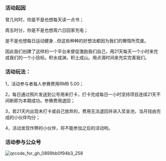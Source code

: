 ### 活动起因

曾几何时，你是不是也想每天读一点书；

周五时分，你是不是也想周六日回家充电；

是不是也想每日运动健身…但这些种种的好想法都因为我们的懒惰所荒废。

因此我们创建了这样的一个平台来督促激励我们自己，用21天每天一个小时来完成我们的一个小目标。积水成渊，积土成山。用点滴时间来充实完善我们。

### 活动玩法：

 1，活动参与者每人参赛费用RMB 5.00；

 2，每日通过照片发送到公号用来打卡，打卡完成每日一小时坚持项目连续21天不间断即为本期成功。参赛费用退回；

 3，若21天内出现未打卡或自己放弃的，费用无法退回并进入奖金池，当月钱由完成的小伙伴均分；

 4，活动发现作弊的小伙伴，将不能参加之后的活动哟。


### 活动参与公众号

![qrcode_for_gh_0899bb0f94b3_258](https://cloud.githubusercontent.com/assets/6932025/23351444/25c7748a-fcfc-11e6-8f78-0ff6238b8fda.jpg)
